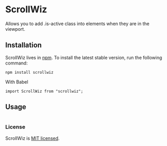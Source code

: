 # ScrollWiz
Allows you to add .is-active class into elements when they are in the viewport.


## Installation

ScrollWiz lives in [npm](https://www.npmjs.com/get-npm). To install the latest stable version, run the following command:

```shell
npm install scrollwiz
```

With Babel

```
import ScrollWiz from "scrollwiz";
```

## Usage

```

```

### License

ScrollWiz is [MIT licensed](./LICENSE).